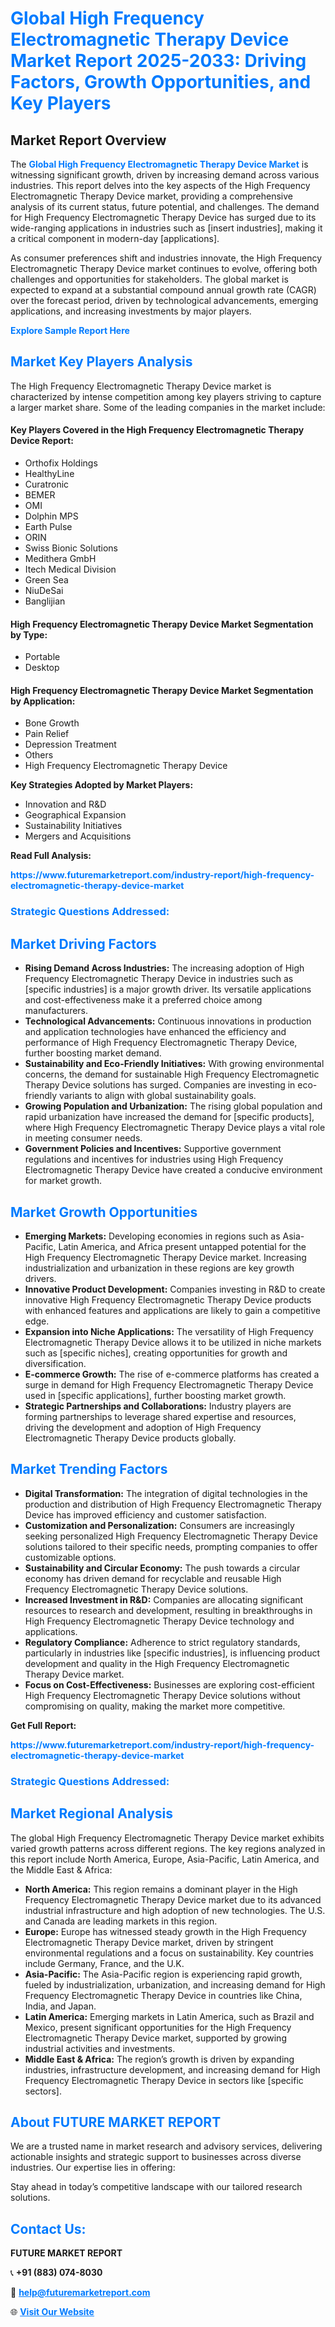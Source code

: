 <h1 style="color: #007BFF;">Global High Frequency Electromagnetic Therapy Device Market Report 2025-2033: Driving Factors, Growth Opportunities, and Key Players</h1>

<section id="overview">
<h2>Market Report Overview</h2>
<p>The <a href="https://www.futuremarketreport.com/industry-report/high-frequency-electromagnetic-therapy-device-market" style="color: #007BFF; text-decoration: none;"><strong>Global High Frequency Electromagnetic Therapy Device Market</strong></a> is witnessing significant growth, driven by increasing demand across various industries. This report delves into the key aspects of the High Frequency Electromagnetic Therapy Device market, providing a comprehensive analysis of its current status, future potential, and challenges. The demand for High Frequency Electromagnetic Therapy Device has surged due to its wide-ranging applications in industries such as [insert industries], making it a critical component in modern-day [applications].</p>
<p>As consumer preferences shift and industries innovate, the High Frequency Electromagnetic Therapy Device market continues to evolve, offering both challenges and opportunities for stakeholders. The global market is expected to expand at a substantial compound annual growth rate (CAGR) over the forecast period, driven by technological advancements, emerging applications, and increasing investments by major players.</p>
</section>

<section id="overview">
<p><a href="https://www.futuremarketreport.com/request-sample/reportId=125328" style="color: #007BFF; text-decoration: none;"><strong>Explore Sample Report Here</strong></a></p>
</section>

<section id="key-players">
<h2 style="color: #007BFF;">Market Key Players Analysis</h2>
<p>The High Frequency Electromagnetic Therapy Device market is characterized by intense competition among key players striving to capture a larger market share. Some of the leading companies in the market include:</p>
<h4>Key Players Covered in the High Frequency Electromagnetic Therapy Device Report:</h4>
<ul><li>Orthofix Holdings</li><li>HealthyLine</li><li>Curatronic</li><li>BEMER</li><li>OMI</li><li>Dolphin MPS</li><li>Earth Pulse</li><li>ORIN</li><li>Swiss Bionic Solutions</li><li>Medithera GmbH</li><li>Itech Medical Division</li><li>Green Sea</li><li>NiuDeSai</li><li>Banglijian</li></ul>
<h4>High Frequency Electromagnetic Therapy Device Market Segmentation by Type:</h4>
<ul><li>Portable</li><li>Desktop</li></ul>

<h4>High Frequency Electromagnetic Therapy Device Market Segmentation by Application:</h4>
<ul><li>Bone Growth</li><li>Pain Relief</li><li>Depression Treatment</li><li>Others</li><li>High Frequency Electromagnetic Therapy Device</li></ul>
<p><strong>Key Strategies Adopted by Market Players:</strong></p>
<ul>
<li>Innovation and R&D</li>
<li>Geographical Expansion</li>
<li>Sustainability Initiatives</li>
<li>Mergers and Acquisitions</li>
</ul>
</section>

<section>
<p><strong>Read Full Analysis: </strong></p><a href="https://www.futuremarketreport.com/industry-report/high-frequency-electromagnetic-therapy-device-market" style="color: #007BFF; text-decoration: none;"><strong>https://www.futuremarketreport.com/industry-report/high-frequency-electromagnetic-therapy-device-market</strong></a>
<h3 style="color: #007BFF;">Strategic Questions Addressed:</h3>
</section>

<section id="driving-factors">
<h2 style="color: #007BFF;">Market Driving Factors</h2>
<ul>
<li><strong>Rising Demand Across Industries:</strong> The increasing adoption of High Frequency Electromagnetic Therapy Device in industries such as [specific industries] is a major growth driver. Its versatile applications and cost-effectiveness make it a preferred choice among manufacturers.</li>
<li><strong>Technological Advancements:</strong> Continuous innovations in production and application technologies have enhanced the efficiency and performance of High Frequency Electromagnetic Therapy Device, further boosting market demand.</li>
<li><strong>Sustainability and Eco-Friendly Initiatives:</strong> With growing environmental concerns, the demand for sustainable High Frequency Electromagnetic Therapy Device solutions has surged. Companies are investing in eco-friendly variants to align with global sustainability goals.</li>
<li><strong>Growing Population and Urbanization:</strong> The rising global population and rapid urbanization have increased the demand for [specific products], where High Frequency Electromagnetic Therapy Device plays a vital role in meeting consumer needs.</li>
<li><strong>Government Policies and Incentives:</strong> Supportive government regulations and incentives for industries using High Frequency Electromagnetic Therapy Device have created a conducive environment for market growth.</li>
</ul>
</section>

<section id="growth-opportunities">
<h2 style="color: #007BFF;">Market Growth Opportunities</h2>
<ul>
<li><strong>Emerging Markets:</strong> Developing economies in regions such as Asia-Pacific, Latin America, and Africa present untapped potential for the High Frequency Electromagnetic Therapy Device market. Increasing industrialization and urbanization in these regions are key growth drivers.</li>
<li><strong>Innovative Product Development:</strong> Companies investing in R&D to create innovative High Frequency Electromagnetic Therapy Device products with enhanced features and applications are likely to gain a competitive edge.</li>
<li><strong>Expansion into Niche Applications:</strong> The versatility of High Frequency Electromagnetic Therapy Device allows it to be utilized in niche markets such as [specific niches], creating opportunities for growth and diversification.</li>
<li><strong>E-commerce Growth:</strong> The rise of e-commerce platforms has created a surge in demand for High Frequency Electromagnetic Therapy Device used in [specific applications], further boosting market growth.</li>
<li><strong>Strategic Partnerships and Collaborations:</strong> Industry players are forming partnerships to leverage shared expertise and resources, driving the development and adoption of High Frequency Electromagnetic Therapy Device products globally.</li>
</ul>
</section>

<section id="trending-factors">
<h2 style="color: #007BFF;">Market Trending Factors</h2>
<ul>
<li><strong>Digital Transformation:</strong> The integration of digital technologies in the production and distribution of High Frequency Electromagnetic Therapy Device has improved efficiency and customer satisfaction.</li>
<li><strong>Customization and Personalization:</strong> Consumers are increasingly seeking personalized High Frequency Electromagnetic Therapy Device solutions tailored to their specific needs, prompting companies to offer customizable options.</li>
<li><strong>Sustainability and Circular Economy:</strong> The push towards a circular economy has driven demand for recyclable and reusable High Frequency Electromagnetic Therapy Device solutions.</li>
<li><strong>Increased Investment in R&D:</strong> Companies are allocating significant resources to research and development, resulting in breakthroughs in High Frequency Electromagnetic Therapy Device technology and applications.</li>
<li><strong>Regulatory Compliance:</strong> Adherence to strict regulatory standards, particularly in industries like [specific industries], is influencing product development and quality in the High Frequency Electromagnetic Therapy Device market.</li>
<li><strong>Focus on Cost-Effectiveness:</strong> Businesses are exploring cost-efficient High Frequency Electromagnetic Therapy Device solutions without compromising on quality, making the market more competitive.</li>
</ul>
</section>

<section>
<p><strong>Get Full Report: </strong></p><a href="https://www.futuremarketreport.com/industry-report/high-frequency-electromagnetic-therapy-device-market" style="color: #007BFF; text-decoration: none;"><strong>https://www.futuremarketreport.com/industry-report/high-frequency-electromagnetic-therapy-device-market</strong></a>
<h3 style="color: #007BFF;">Strategic Questions Addressed:</h3>
</section>


<section id="regional-analysis">
<h2 style="color: #007BFF;">Market Regional Analysis</h2>
<p>The global High Frequency Electromagnetic Therapy Device market exhibits varied growth patterns across different regions. The key regions analyzed in this report include North America, Europe, Asia-Pacific, Latin America, and the Middle East & Africa:</p>
<ul>
<li><strong>North America:</strong> This region remains a dominant player in the High Frequency Electromagnetic Therapy Device market due to its advanced industrial infrastructure and high adoption of new technologies. The U.S. and Canada are leading markets in this region.</li>
<li><strong>Europe:</strong> Europe has witnessed steady growth in the High Frequency Electromagnetic Therapy Device market, driven by stringent environmental regulations and a focus on sustainability. Key countries include Germany, France, and the U.K.</li>
<li><strong>Asia-Pacific:</strong> The Asia-Pacific region is experiencing rapid growth, fueled by industrialization, urbanization, and increasing demand for High Frequency Electromagnetic Therapy Device in countries like China, India, and Japan.</li>
<li><strong>Latin America:</strong> Emerging markets in Latin America, such as Brazil and Mexico, present significant opportunities for the High Frequency Electromagnetic Therapy Device market, supported by growing industrial activities and investments.</li>
<li><strong>Middle East & Africa:</strong> The region’s growth is driven by expanding industries, infrastructure development, and increasing demand for High Frequency Electromagnetic Therapy Device in sectors like [specific sectors].</li>
</ul>
</section>

<footer>
<h2 style="color: #007BFF;">About FUTURE MARKET REPORT</h2>
<p>We are a trusted name in market research and advisory services, delivering actionable insights and strategic support to businesses across diverse industries. Our expertise lies in offering:</p>

<p>Stay ahead in today’s competitive landscape with our tailored research solutions.</p>

<h2 style="color: #007BFF;">Contact Us:</h2>
<p><strong>FUTURE MARKET REPORT</strong></p>
<p>📞 <strong>+91 (883) 074-8030</strong></p>
<p>📧 <strong><a href="mailto:help@futuremarketreport.com" style="color: #007BFF;">help@futuremarketreport.com</a></strong></p>
<p>🌐 <strong><a href="https://www.futuremarketreport.com/" style="color: #007BFF;">Visit Our Website</a></strong></p>
</footer>